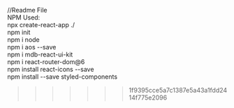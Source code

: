 //Readme File\
NPM Used:
<br/>
npx create-react-app ./ <br/>
npm init <br/>
npm i node <br/>
npm i aos --save <!-- For animations --> <br/>
npm i mdb-react-ui-kit <!-- For components --> <br/>
npm i react-router-dom@6 <!-- For routing --> <br/>
npm install react-icons --save <!-- Scroll To Top Button --> <br/>
npm install --save styled-components <!-- Scroll To Top Button --> <br/>

> > > > > > > 1f9395cce5a7c1387e5a43a1fdd2414f775e2096
